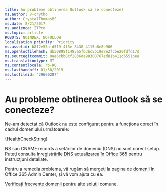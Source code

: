 ```yaml
---
title: Au probleme obtinerea Outlook să se conecteze?
ms.author: v-crytho
author: CrystalThomasMS
ms.date: 8/21/2017
ms.audience: ITPro
ms.topic: article
ROBOTS: NOINDEX, NOFOLLOW
localization_priority: Priority
ms.assetid: b812e53a-d519-4f3e-8438-4115a8e8e906
ms.openlocfilehash: db50898f1485a5fb3bc5b19e7e2fcbe20fdfd17d
ms.sourcegitcommit: 0ae6cbb8cf2836da98300767ed81b411d6551bee
ms.translationtype: MT
ms.contentlocale: ro-RO
ms.lasthandoff: 01/30/2019
ms.locfileid: "29660287"
---
```

# <a name="having-issues-getting-outlook-to-connect"></a>Au probleme obtinerea Outlook să se conecteze?

Ne-am detectat că Outlook nu este configurat pentru a funcţiona corect în cadrul domeniului următoarele:
  
{HealthCheckString}
  
NS sau CNAME records a setărilor de domeniu (DNS) nu sunt corect setup. Puteţi consulta [înregistrările DNS actualizarea în Office 365](https://support.office.com/article/https://support.office.com/article/Create-DNS-records-for-Office-365-when-you-manage-your-DNS-records-B0F3FDCA-8A80-4E8E-9EF3-61E8A2A9AB23.aspx) pentru instrucţiuni detaliate. 
  
Pentru a remedia problema, vă rugăm să mergeţi la pagina de [domenii](https://support.office.com/article/https://portal.office.com/adminportal/home.aspx#/Domains) în Office 365 Admin Center, şi vă vom ajuta cu ea. 
  
[Verificaţi frecvente domenii](https://support.office.com/article/https://support.office.com/article/7b7b075d-79f9-4e37-8a9e-fb60c1d95166.aspx) pentru alte soluţii comune. 
  

